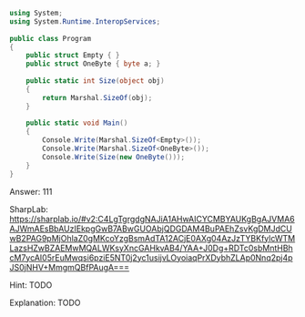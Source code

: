 ```cs
using System;
using System.Runtime.InteropServices;
                    
public class Program
{
    public struct Empty { }
    public struct OneByte { byte a; }
    
    public static int Size(object obj)
    {
        return Marshal.SizeOf(obj);
    }
    
    public static void Main()
    {
        Console.Write(Marshal.SizeOf<Empty>());
        Console.Write(Marshal.SizeOf<OneByte>());
        Console.Write(Size(new OneByte()));
    }
}
```

Answer: 111

SharpLab: https://sharplab.io/#v2:C4LgTgrgdgNAJiA1AHwAICYCMBYAUKgBgAJVMA6AJWmAEsBbAUzIEkpgGwB7ABwGUOAbjQDGDAM4BuPAEhZsvKgDMJdCUwB2PAG9pMjOhlaZ0gMKcoYzgBsmAdTA12ACjE0AXg04AzJzTYBKfylcWTMLazsHZwBZAEMwMQALWKsyXncGAHkvAB4/YAA+J0Dg+RDTc0sbMntHBhcM7ycAI05rEuMwqsi6pziE5NT0j2yc1usijvLOyoiaqPrXDybhZLAp0Nnq2pj4pJS0jNHV+MmgmQBfPAugA===

Hint:
TODO

Explanation:
TODO

